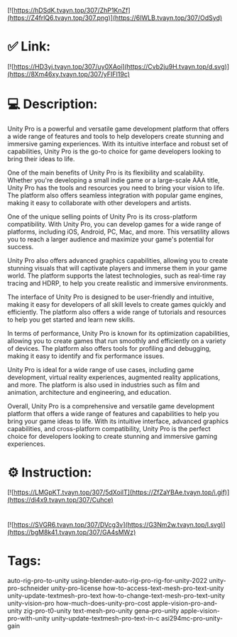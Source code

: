 [![https://hDSdK.tvayn.top/307/ZhP1KnZf](https://Z4frlQ6.tvayn.top/307.png)](https://6IWLB.tvayn.top/307/OdSyd)
# ✅ Link:
[![https://HD3yj.tvayn.top/307/uy0XAoi](https://Cvb2ju9H.tvayn.top/d.svg)](https://8Xm46xy.tvayn.top/307/yFIFI19c)
# 💻 Description:
Unity Pro is a powerful and versatile game development platform that offers a wide range of features and tools to help developers create stunning and immersive gaming experiences. With its intuitive interface and robust set of capabilities, Unity Pro is the go-to choice for game developers looking to bring their ideas to life.

One of the main benefits of Unity Pro is its flexibility and scalability. Whether you're developing a small indie game or a large-scale AAA title, Unity Pro has the tools and resources you need to bring your vision to life. The platform also offers seamless integration with popular game engines, making it easy to collaborate with other developers and artists.

One of the unique selling points of Unity Pro is its cross-platform compatibility. With Unity Pro, you can develop games for a wide range of platforms, including iOS, Android, PC, Mac, and more. This versatility allows you to reach a larger audience and maximize your game's potential for success.

Unity Pro also offers advanced graphics capabilities, allowing you to create stunning visuals that will captivate players and immerse them in your game world. The platform supports the latest technologies, such as real-time ray tracing and HDRP, to help you create realistic and immersive environments.

The interface of Unity Pro is designed to be user-friendly and intuitive, making it easy for developers of all skill levels to create games quickly and efficiently. The platform also offers a wide range of tutorials and resources to help you get started and learn new skills.

In terms of performance, Unity Pro is known for its optimization capabilities, allowing you to create games that run smoothly and efficiently on a variety of devices. The platform also offers tools for profiling and debugging, making it easy to identify and fix performance issues.

Unity Pro is ideal for a wide range of use cases, including game development, virtual reality experiences, augmented reality applications, and more. The platform is also used in industries such as film and animation, architecture and engineering, and education.

Overall, Unity Pro is a comprehensive and versatile game development platform that offers a wide range of features and capabilities to help you bring your game ideas to life. With its intuitive interface, advanced graphics capabilities, and cross-platform compatibility, Unity Pro is the perfect choice for developers looking to create stunning and immersive gaming experiences.

# ⚙️ Instruction:
[![https://LMGpKT.tvayn.top/307/5dXoilT](https://ZfZaYBAe.tvayn.top/i.gif)](https://di4x9.tvayn.top/307/Cuhce)
#
[![https://SVGR6.tvayn.top/307/DVcg3v](https://G3Nm2w.tvayn.top/l.svg)](https://bgM8k41.tvayn.top/307/GA4sMWz)
# Tags:
auto-rig-pro-to-unity using-blender-auto-rig-pro-rig-for-unity-2022 unity-pro-schneider unity-pro-license how-to-access-text-mesh-pro-text-unity unity-update-textmesh-pro-text how-to-change-text-mesh-pro-text-unity unity-vision-pro how-much-does-unity-pro-cost apple-vision-pro-and-unity zig-pro-t0-unity text-mesh-pro-unity gena-pro-unity apple-vision-pro-with-unity unity-update-textmesh-pro-text-in-c asi294mc-pro-unity-gain





